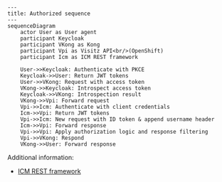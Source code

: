 ```mermaid
---
title: Authorized sequence
---
sequenceDiagram
    actor User as User agent
    participant Keycloak
    participant VKong as Kong
    participant Vpi as Visitz API<br/>(OpenShift)
    participant Icm as ICM REST framework

    User->>Keycloak: Authenticate with PKCE
    Keycloak->>User: Return JWT tokens
    User->>VKong: Request with access token
    VKong->>Keycloak: Introspect access token
    Keycloak->>VKong: Introspection result
    VKong->>Vpi: Forward request
    Vpi->>Icm: Authenticate with client credentials
    Icm->>Vpi: Return JWT tokens
    Vpi->>Icm: New request with ID token & append username header
    Icm->>Vpi: Forward response
    Vpi->>Vpi: Apply authorization logic and response filtering
    Vpi->>VKong: Respond
    VKong->>User: Forward response
```

Additional information:

- [ICM REST framework](https://dev.azure.com/bc-icm/SiebelCRM%20Lab/_wiki/wikis/SiebelCRM-Lab.wiki/575/Siebel-Application-Client-ID-(Service-Account)-Operation-for-DATA-API)
